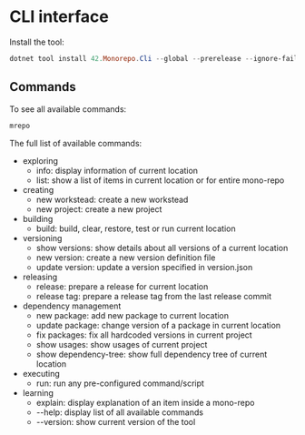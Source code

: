 # CLI interface

Install the tool:

```powershell
dotnet tool install 42.Monorepo.Cli --global --prerelease --ignore-failed-sources
```

## Commands

To see all available commands:

```powershell
mrepo
```

The full list of available commands:

- exploring
  - info: display information of current location
  - list: show a list of items in current location or for entire mono-repo
- creating
  - new workstead: create a new workstead
  - new project: create a new project
- building
  - build: build, clear, restore, test or run current location
- versioning
  - show versions: show details about all versions of a current location
  - new version: create a new version definition file
  - update version: update a version specified in version.json
- releasing
  - release: prepare a release for current location
  - release tag: prepare a release tag from the last release commit
- dependency management
  - new package: add new package to current location
  - update package: change version of a package in current location
  - fix packages: fix all hardcoded versions in current project
  - show usages: show usages of current project
  - show dependency-tree: show full dependency tree of current location
- executing
  - run: run any pre-configured command/script
- learning
  - explain: display explanation of an item inside a mono-repo
  - --help: display list of all available commands
  - --version: show current version of the tool
